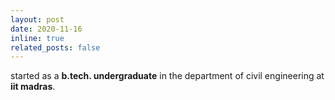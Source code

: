 ```yaml
---
layout: post
date: 2020-11-16 
inline: true
related_posts: false
---
```


started as a **b.tech. undergraduate** in the department of civil engineering at **iit madras**.

